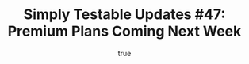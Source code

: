 ---
layout: default
title: "Simply Testable Updates #47: Premium Plans Coming Next Week"
author:
    name: Jon Cram
    url: https://github.com/webignition
newsletter:
    issue_number: 47th
    url: https://us5.campaign-archive1.com/?u=ac75e33d993d2b502e333ddd0&amp;id=c6fc33f37e
    closing_sentence: Expect the next newsletter a week from now on July 17.
    highlights:
        - Polishing off premium plan payment handling
        - Preparing for launching premium plans
        - Incomplete premium plan handling aspects
---